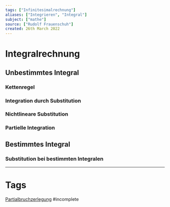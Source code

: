 ```yaml
---
tags: ["Infinitesimalrechnung"]
aliases: ["Integrieren", "Integral"]
subject: ["mathe"]
source: ["Rudolf Frauenschuh"]
created: 26th March 2022
---
```


# Integralrechnung

## Unbestimmtes Integral
### Kettenregel
### Integration durch Substitution
### Nichtlineare Substitution
### Partielle Integration

## Bestimmtes Integral
### Substitution bei bestimmten Integralen
---
# Tags
[Partialbruchzerlegung](Partialbruchzerlegung.md)
#incomplete 